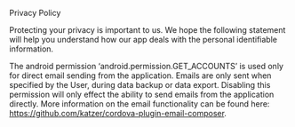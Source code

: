 Privacy Policy

Protecting your privacy is important to us. We hope the following statement will help you understand how our app deals with the personal identifiable information.

The android permission ‘android.permission.GET_ACCOUNTS’ is used only for direct email sending from the application. Emails are only sent when specified by the User, during data backup or data export. Disabling this permission will only effect the ability to send emails from the application directly. More information on the email functionality can be found here: https://github.com/katzer/cordova-plugin-email-composer.
